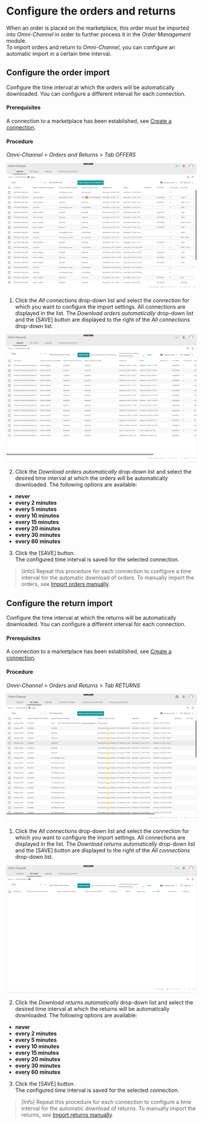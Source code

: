 # Configure the orders and returns

When an order is placed on the marketplace, this order must be imported into *Omni-Channel* in order to further process it in the *Order Management* module.   
To import orders and return to *Omni-Channel*, you can configure an automatic import in a certain time interval.


## Configure the order import

Configure the time interval at which the orders will be automatically downloaded. You can configure a different interval for each connection.

#### Prerequisites

A connection to a marketplace has been established, see [Create a connection](../../Integration/01_ManageConnections.md#create-a-connection).

#### Procedure

*Omni-Channel > Orders and Returns > Tab OFFERS*

![Orders](../../Assets/Screenshots/Channels/OrdersReturns/Orders/Orders.png "[Orders]")

1. Click the *All connections* drop-down list and select the connection for which you want to configure the import settings. All connections are displayed in the list.
  The *Download orders automatically* drop-down list and the [SAVE] button are displayed to the right of the *All connections* drop-down list.

  ![Orders connection](../../Assets/Screenshots/Channels/OrdersReturns/Orders/OrdersConnection.png "[Orders connection]")


2. Click the *Download orders automatically* drop-down list and select the desired time interval at which the orders will be automatically downloaded. The following options are available:   
  - **never**
  - **every 2 minutes**
  - **every 5 minutes**
  - **every 10 minutes**
  - **every 15 minutes**
  - **every 20 minutes**
  - **every 30 minutes**
  - **every 60 minutes**


3. Click the [SAVE] button.    
  The configured time interval is saved for the selected connection.

> [Info] Repeat this procedure for each connection to configure a time interval for the automatic download of orders. To manually import the orders, see [Import orders manually](../Operation/04_ManageOrdersReturns.md#import-orders-manually).

[comment]: <> (gibt es eine default einstellung? never?)



## Configure the return import

Configure the time interval at which the returns will be automatically downloaded. You can configure a different interval for each connection.

#### Prerequisites

A connection to a marketplace has been established, see [Create a connection](../../Integration/01_ManageConnections.md#create-a-connection).

#### Procedure

*Omni-Channel > Orders and Returns > Tab RETURNS*

![Returns](../../Assets/Screenshots/Channels/OrdersReturns/Returns/Returns.png "[Returns]")

1. Click the *All connections* drop-down list and select the connection for which you want to configure the import settings. All connections are displayed in the list.
  The *Download returns automatically* drop-down list and the [SAVE] button are displayed to the right of the *All connections* drop-down list.

  ![Returns connection](../../Assets/Screenshots/Channels/OrdersReturns/Returns/ReturnsConnection.png "[Returns connection]")


2. Click the *Download returns automatically* drop-down list and select the desired time interval at which the returns will be automatically downloaded. The following options are available:   
  - **never**
  - **every 2 minutes**
  - **every 5 minutes**
  - **every 10 minutes**
  - **every 15 minutes**
  - **every 20 minutes**
  - **every 30 minutes**
  - **every 60 minutes**   


3. Click the [SAVE] button.    
  The configured time interval is saved for the selected connection.

> [Info] Repeat this procedure for each connection to configure a time interval for the automatic download of returns. To manually import the returns, see [Import returns manually](../Operation/04_ManageOrdersReturns.md#import-returns-manually).

[comment]: <> (gibt es eine default einstellung? never?)
